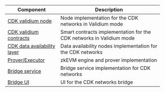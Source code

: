 
| Component                                                                     | Description                                                          |
| ----------------------------------------------------------------------------- | -------------------------------------------------------------------- |
| [CDK validium node](https://github.com/0xPolygon/cdk-validium-node)           | Node implementation for the CDK networks in Validium mode            |
| [CDK validium contracts](https://github.com/0xPolygon/cdk-validium-contracts) | Smart contracts implementation for the CDK networks in Validium mode |
| [CDK data availability layer](https://github.com/0xPolygon/cdk-data-availability)   | Data availability nodes implementation for the CDK networks          |
| [Prover/Executor](https://github.com/0xPolygonHermez/zkevm-prover)          | zkEVM engine and prover implementation                               |
| [Bridge service](https://github.com/0xPolygonHermez/zkevm-bridge-service)     | Bridge service implementation for CDK networks                       |
| [Bridge UI](https://github.com/0xPolygonHermez/zkevm-bridge-ui)               | UI for the CDK networks bridge                                       |
